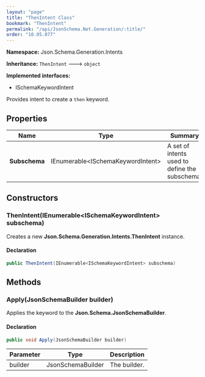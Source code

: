 ```yaml
---
layout: "page"
title: "ThenIntent Class"
bookmark: "ThenIntent"
permalink: "/api/JsonSchema.Net.Generation/:title/"
order: "10.05.077"
---
```

**Namespace:** Json.Schema.Generation.Intents

**Inheritance:**
`ThenIntent`
 🡒 
`object`

**Implemented interfaces:**

- ISchemaKeywordIntent

Provides intent to create a `then` keyword.

## Properties

| Name | Type | Summary |
|---|---|---|
| **Subschema** | IEnumerable\<ISchemaKeywordIntent\> | A set of intents used to define the subschema. |

## Constructors

### ThenIntent(IEnumerable\<ISchemaKeywordIntent\> subschema)

Creates a new **Json.Schema.Generation.Intents.ThenIntent** instance.

#### Declaration

```c#
public ThenIntent(IEnumerable<ISchemaKeywordIntent> subschema)
```


## Methods

### Apply(JsonSchemaBuilder builder)

Applies the keyword to the **Json.Schema.JsonSchemaBuilder**.

#### Declaration

```c#
public void Apply(JsonSchemaBuilder builder)
```

| Parameter | Type | Description |
|---|---|---|
| builder | JsonSchemaBuilder | The builder. |


